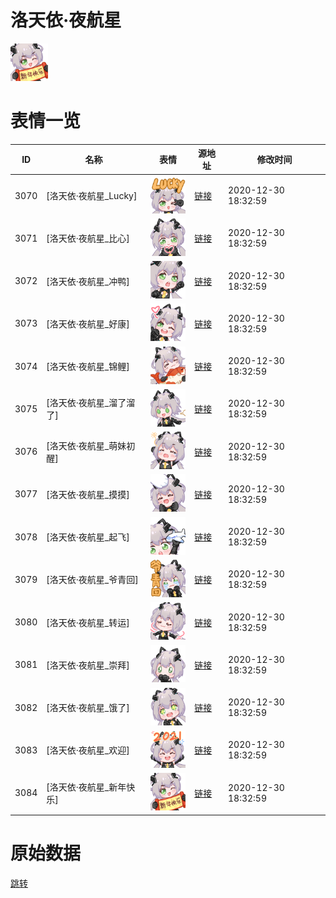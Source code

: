 # 洛天依·夜航星

<img src="./cover.png" height="60" alt="cover" />

# 表情一览

|ID|名称|表情|源地址|修改时间|
|----|----|----|----|----|
|3070|[洛天依·夜航星_Lucky]|<img src="./pic/003070_%5B洛天依·夜航星_Lucky%5D.png" height="60" alt="Lucky"/>|[链接](http://i0.hdslb.com/bfs/emote/bbeb9d231773a168397697072a11373893d7c01a.png)|2020-12-30 18:32:59|
|3071|[洛天依·夜航星_比心]|<img src="./pic/003071_%5B洛天依·夜航星_比心%5D.png" height="60" alt="比心"/>|[链接](http://i0.hdslb.com/bfs/emote/55bdcf04316ed0d805a15131b57b35b6cbd0d887.png)|2020-12-30 18:32:59|
|3072|[洛天依·夜航星_冲鸭]|<img src="./pic/003072_%5B洛天依·夜航星_冲鸭%5D.png" height="60" alt="冲鸭"/>|[链接](http://i0.hdslb.com/bfs/emote/659efad4a6aa25ed6a98efe611564c26f497f436.png)|2020-12-30 18:32:59|
|3073|[洛天依·夜航星_好康]|<img src="./pic/003073_%5B洛天依·夜航星_好康%5D.png" height="60" alt="好康"/>|[链接](http://i0.hdslb.com/bfs/emote/730e0d30a6556f433fa317f8468ce7229e4c7872.png)|2020-12-30 18:32:59|
|3074|[洛天依·夜航星_锦鲤]|<img src="./pic/003074_%5B洛天依·夜航星_锦鲤%5D.png" height="60" alt="锦鲤"/>|[链接](http://i0.hdslb.com/bfs/emote/35ab588061c32f07743b07f1ac3f62a16f34438c.png)|2020-12-30 18:32:59|
|3075|[洛天依·夜航星_溜了溜了]|<img src="./pic/003075_%5B洛天依·夜航星_溜了溜了%5D.png" height="60" alt="溜了溜了"/>|[链接](http://i0.hdslb.com/bfs/emote/152d7bd6d4096ebb89974d591b9c305b29a89166.png)|2020-12-30 18:32:59|
|3076|[洛天依·夜航星_萌妹初醒]|<img src="./pic/003076_%5B洛天依·夜航星_萌妹初醒%5D.png" height="60" alt="萌妹初醒"/>|[链接](http://i0.hdslb.com/bfs/emote/3159931d9afa243c6cf5939753e3c82acb69a554.png)|2020-12-30 18:32:59|
|3077|[洛天依·夜航星_摸摸]|<img src="./pic/003077_%5B洛天依·夜航星_摸摸%5D.png" height="60" alt="摸摸"/>|[链接](http://i0.hdslb.com/bfs/emote/6b4f86c6a21265addc8bc3fb511e5569af454237.png)|2020-12-30 18:32:59|
|3078|[洛天依·夜航星_起飞]|<img src="./pic/003078_%5B洛天依·夜航星_起飞%5D.png" height="60" alt="起飞"/>|[链接](http://i0.hdslb.com/bfs/emote/4a7550236996e1cb329974c58b751ac462007338.png)|2020-12-30 18:32:59|
|3079|[洛天依·夜航星_爷青回]|<img src="./pic/003079_%5B洛天依·夜航星_爷青回%5D.png" height="60" alt="爷青回"/>|[链接](http://i0.hdslb.com/bfs/emote/d1202872850a335b357e702adaf3d2a79db72e13.png)|2020-12-30 18:32:59|
|3080|[洛天依·夜航星_转运]|<img src="./pic/003080_%5B洛天依·夜航星_转运%5D.png" height="60" alt="转运"/>|[链接](http://i0.hdslb.com/bfs/emote/2513203daab74688cea2c9a595e051f53fbcaa94.png)|2020-12-30 18:32:59|
|3081|[洛天依·夜航星_崇拜]|<img src="./pic/003081_%5B洛天依·夜航星_崇拜%5D.png" height="60" alt="崇拜"/>|[链接](http://i0.hdslb.com/bfs/emote/55c633884ca8405aade71d05fbaa687ab6fedd4a.png)|2020-12-30 18:32:59|
|3082|[洛天依·夜航星_饿了]|<img src="./pic/003082_%5B洛天依·夜航星_饿了%5D.png" height="60" alt="饿了"/>|[链接](http://i0.hdslb.com/bfs/emote/5455abac01a22978b20ec0b365c214a872a0fd14.png)|2020-12-30 18:32:59|
|3083|[洛天依·夜航星_欢迎]|<img src="./pic/003083_%5B洛天依·夜航星_欢迎%5D.png" height="60" alt="欢迎"/>|[链接](http://i0.hdslb.com/bfs/emote/ec1dd6e3c004a40ac809347a02728624339cd435.png)|2020-12-30 18:32:59|
|3084|[洛天依·夜航星_新年快乐]|<img src="./pic/003084_%5B洛天依·夜航星_新年快乐%5D.png" height="60" alt="新年快乐"/>|[链接](http://i0.hdslb.com/bfs/emote/80d5195ee966465f5f338db26f2faba51afcd217.png)|2020-12-30 18:32:59|

# 原始数据

[跳转](./raw.json)

